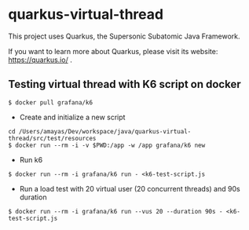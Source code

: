 # quarkus-virtual-thread

This project uses Quarkus, the Supersonic Subatomic Java Framework.

If you want to learn more about Quarkus, please visit its website: https://quarkus.io/ .

## Testing virtual thread with K6 script on docker

```shell script
$ docker pull grafana/k6
```

- Create and initialize a new script
```shell script
cd /Users/amayas/Dev/workspace/java/quarkus-virtual-thread/src/test/resources
$ docker run --rm -i -v $PWD:/app -w /app grafana/k6 new
```
- Run k6
```shell script
$ docker run --rm -i grafana/k6 run - <k6-test-script.js
```
- Run a load test with 20 virtual user (20 concurrent threads) and 90s duration
```shell script
$ docker run --rm -i grafana/k6 run --vus 20 --duration 90s - <k6-test-script.js
```